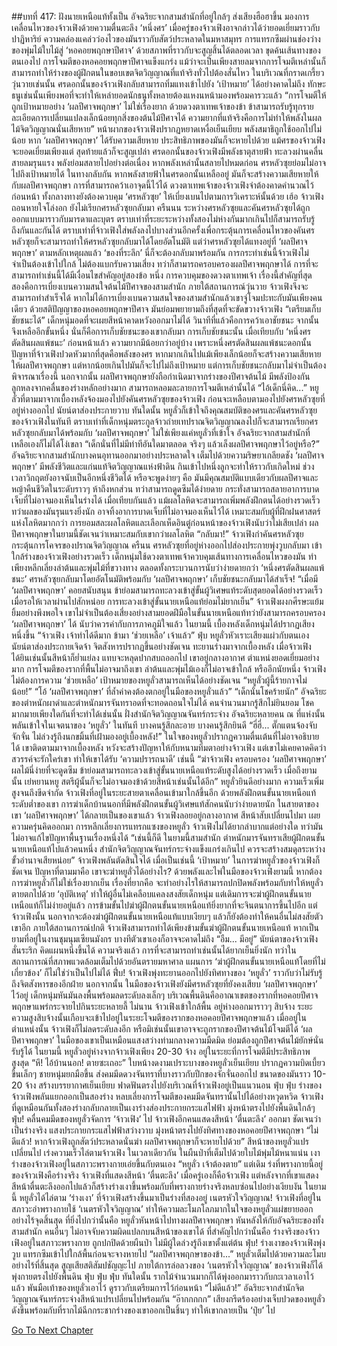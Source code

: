 ##บทที่ 417: ฝังนายเหนือแท้ทั้งเป็น
อัจฉริยะจากสามสำนักที่อยู่ใกล้ๆ ส่งเสียงฮือฮาขึ้น มองการเคลื่อนไหวของจ้าวเฟิงด้วยความตื่นตะลึง
‘หนึ่งศร’ เมื่อครู่ของจ้าวเฟิงอาจกล่าวได้ว่ายอดเยี่ยมราวกับปาฏิหาริย์ ความคล่องแคล่วว่องไวของมันราวกับสัตว์ประหลาดในมหาสมุทร การแทรกซึมผ่านช่องว่างของพุ่มไม้ใบไม้สู่ ‘หอคอยพฤกษาปีศาจ’ ด้วยสภาพที่ราวกับจะสูญสิ้นได้ตลอดเวลา ขุดค้นเส้นทางของตนเองไป
การโจมตีของหอคอยพฤกษาปีศาจแข็งแกร่ง แม้ว่าจะเป็นเพียงสายลมจากการโจมตีเหล่านั้นก็สามารถทำให้ร่างของผู้ฝึกตนในขอบเขตจิตวิญญาณที่แท้จริงทั่วไปต้องสั่นไหว
ในบริเวณที่กราดเกรี้ยววุ่นวายเช่นนั้น ศรดอกนั้นของจ้าวเฟิงกลับสามารถทิ่มแทงเข้าไปยัง ‘เป้าหมาย’ ได้อย่างคาดไม่ถึง
ทักษะธนูเช่นนั้นเพียงพอที่จะทำให้เหล่ายอดนักธนูทั้งหลายต้องแหงนหน้ามองพร้อมคารวะแล้ว
“การโจมตีให้ถูกเป้าหมายอย่าง ‘ผลปีศาจพฤกษา’ ไม่ใช่เรื่องยาก ด้วยดวงตาเทพเจ้าของข้า ข้าสามารถรับรู้ทุกรายละเอียดการเปลี่ยนแปลงเล็กน้อยทุกสิ่งของต้นไม้ปีศาจได้ ความยากที่แท้จริงคือการไม่ทำให้พลังในผลไม้จิตวิญญาณนั่นเสียหาย”
หน้าผากของจ้าวเฟิงปรากฏหยาดเหงื่อเย็นเยียบ พลังสมาธิถูกใช้ออกไปไม่น้อย
หาก ‘ผลปีศาจพฤกษา’ ได้รับความเสียหาย ประสิทธิภาพของมันก็จะหายไปด้วย แม้ศรของจ้าวเฟิงจะยอดเยี่ยมเพียงแต่ สุดท้ายแล้วก็จะสูญเปล่า
ศรดอกนั้นของจ้าวเฟิงมีพลังธาตุสายฟ้า ทะลวงผ่านคลื่นสายลมรุนแรง พลังย่อมสลายไปอย่างต่อเนื่อง
หากพลังเหล่านั้นสลายไปหมดก่อน ศรหลัวซุยย่อมไม่อาจไปถึงเป้าหมายได้
ในทางกลับกัน หากพลังสายฟ้าในศรดอกนั้นเหลืออยู่ มันก็จะสร้างความเสียหายให้กับผลปีศาจพฤกษา
การที่สามารถคว้าเอาจุดนี้ไว้ได้ ดวงตาเทพเจ้าของจ้าวเฟิงจำต้องคาดคำนวณไว้ก่อนหน้า ทั้งกลางทางยังต้องควบคุม ‘ศรหลัวซุย’ ให้เบี่ยงเบนไปตามการวิเคราะห์นั้นด้วย
เฮ้อ
จ้าวเฟิงถอนหายใจโล่งอก ยังไม่เรียกศรหลัวซุยกลับมา
ครืนนน
ระหว่างศรหลัวซุยและคันศรหลัวซุยได้ถูกออกแบบมาราวกับมารดาและบุตร ตราบเท่าที่ระยะระหว่างทั้งสองไม่ห่างกันมากเกินไปก็สามารถรับรู้ถึงกันและกันได้
ตราบเท่าที่จ้าวเฟิงใส่พลังลงไปบางส่วนอีกครั้งเพื่อกระตุ้นการเคลื่อนไหวของคันศรหลัวซุยก็จะสามารถทำให้ศรหลัวซุยกลับมาได้โดยอัตโนมัติ
แต่ว่าศรหลัวซุยได้แทงอยู่ที่ ‘ผลปีศาจพฤกษา’ ตามหลักเหตุผลแล้ว ‘ของที่ระลึก’ นี่ก็จะต้องกลับมาพร้อมกัน
การกระทำเช่นนี้จ้าวเฟิงไม่จำเป็นต้องเข้าไปใกล้ ไม่ต้องแบกรับความเสี่ยง ทว่าก็สามารถครอบครองผลปีศาจพฤกษาได้
การที่จะสามารถทำเช่นนี้ได้มีเงื่อนไขสำคัญอยู่สองข้อ
หนึ่ง การควบคุมของดวงตาเทพเจ้า เรื่องนี้สำคัญที่สุด
สองคือการเบี่ยงเบนความสนใจต้นไม้ปีศาจของสามสำนัก ภายใต้สถานการณ์วุ่นวาย จ้าวเฟิงจึงจะสามารถทำสำเร็จได้
หากไม่ได้การเบี่ยงเบนความสนใจของสามสำนักแล้วเขาจู่โจมปะทะกับมันเพียงคนเดียว ด้วยสติปัญญาของหอคอยพฤกษาปีศาจ มันย่อมพยายามถึงที่สุดที่จะขัดขวางจ้าวเฟิง
“เตรียมเก็บชัยชนะได้”
เด็กหนุ่มอดที่จะเผยสีหน้าคาดหวังออกมาไม่ได้
วินาทีที่แล้วคือการคว้าเอาชัยชนะ จากนั้นจึงเหลืออีกขั้นหนึ่ง นั่นก็คือการเก็บชัยชนะของเขากลับมา
การเก็บชัยชนะนั้น เมื่อเทียบกับ ‘หนึ่งศรตัดสินผลแพ้ชนะ’ ก่อนหน้าแล้ว ความยากมีน้อยกว่าอยู่บ้าง
เพราะหนึ่งศรตัดสินผลแพ้ชนะดอกนั้น ปัญหาที่จ้าวเฟิงปวดหัวมากที่สุดคือพลังของศร หากมากเกินไปแม้เพียงเล็กน้อยก็จะสร้างความเสียหายให้ผลปีศาจพฤกษา แต่หากน้อยเกินไปมันก็จะไปไม่ถึงเป้าหมาย
แต่การเก็บชัยชนะกลับมาไม่จำเป็นต้องพิจารณาเรื่องนี้
นอกจากนั้น ผลปีศาจพฤกษายังถือกำเนิดมาจากร่างของปีศาจต้นไม้ มีพลังป้องกันลูกหลงจากคลื่นของร่างหลักอย่างมาก สามารถหลอมละลายการโจมตีเหล่านั้นได้
“ไอ้เด็กนี่คิด...”
หยูลั่วที่ตามมาจากเบื้องหลังจ้องมองไปยังคันศรหลัวซุยของจ้าวเฟิง ก่อนจะเหลือบตามองไปยังศรหลัวซุยที่อยู่ห่างออกไป นัยน์ตาส่องประกายวาบ
ทันใดนั้น
หยูลั่วก็เข้าใจถึงคุณสมบัติของศรและคันศรหลัวซุยของจ้าวเฟิงในทันที
ตราบเท่าที่เด็กหนุ่มตระกูลจ้าวถ่ายเทปราณจิตวิญญาณลงไปก็จะสามารถเรียกศรหลัวซุยกลับมาได้พร้อมกับ ‘ผลปีศาจพฤกษา’
ไม่ใช่เพียงแค่หยูลั่วที่เข้าใจ อัจฉริยะจากสามสำนักที่เหลือเองก็ไม่ได้โง่เขลา
“เด็กนั่นที่ไม่มีท่าทีอันใดมาตลอด จริงๆ แล้วเล็งผลปีศาจพฤกษาไว้อยู่หรือ?”
อัจฉริยะจากสามสำนักบางคนอุทานออกมาอย่างประหลาดใจ เต็มไปด้วยความริษยาเกลียดชัง
‘ผลปีศาจพฤกษา’ มีพลังชีวิตและแก่นแท้จิตวิญญาณแห่งฟ้าดิน กินเข้าไปหนึ่งลูกจะทำให้ราวกับเกิดใหม่ ช่วงเวลาวิกฤตยังอาจนับเป็นอีกหนึ่งชีวิตได้
หรือจะพูดง่ายๆ คือ มันมีคุณสมบัติแบบเดียวกับผลปีศาจและหญ้าคืนชีวิตในระดับราวๆ ห้าถึงหกส่วน ทว่าสามารถดูดซึมได้ง่ายดาย กระทั่งสามารถสลายอาการบาดเจ็บที่ไม่อาจมองเห็นในร่างได้
เมื่อเทียบกันแล้ว แม้ผลโลหิตจะสามารถเพิ่มพลังฝึกตนได้อย่างรวดเร็ว ทว่าผลของมันรุนแรงยิ่งนัก อาจทิ้งอาการบาดเจ็บที่ไม่อาจมองเห็นไว้ได้ เหมาะสมกับผู้ที่ฝึกฝนศาสตร์แห่งโลหิตมากกว่า
การยอมสละผลโลหิตและเลือกเห็ดอินตู๋ก่อนหน้าของจ้าวเฟิงนับว่าไม่เสียเปล่า
ผลปีศาจพฤกษาในยามนี้ชัดเจนว่าเหมาะสมกับเขากว่าผลโลหิต
“กลับมา!”
จ้าวเฟิงกำคันศรหลัวซุย กระตุ้นการโคจรของปราณจิตวิญญาณ
ครืนน
ศรหลัวซุยที่อยู่ห่างออกไปส่องประกายพุ่งวูบกลับมา เข้าใกล้ร่างของจ้าวเฟิงอย่างรวดเร็ว
เด็กหนุ่มใช้ดวงตาเทพเจ้าควบคุมเส้นทางการเคลื่อนไหวของมัน ทำเพียงหลีกเลี่ยงลำต้นและพุ่มไม้ที่ขวางทาง
ตลอดทั้งกระบวนการนับว่าง่ายดายกว่า ‘หนึ่งศรตัดสินผลแพ้ชนะ’
ศรหลัวซุยกลับมาโดยอัตโนมัติพร้อมกับ ‘ผลปีศาจพฤกษา’
เก็บชัยชนะกลับมาได้สำเร็จ!
“เมื่อมี ‘ผลปีศาจพฤกษา’ คอยสนับสนุน ข้าย่อมสามารถทะลวงเข้าสู่ขั้นผู้วิเศษแท้ระดับสุดยอดได้อย่างรวดเร็ว เมื่อรอให้เวลาผ่านไปสักหน่อย การทะลวงเข้าสู่ขั้นนายเหนือแท้ย่อมไม่ยากเย็น”
จ้าวเฟิงผงกศีรษะแย้มยิ้มอย่างพึงพอใจ
เขาไม่จำเป็นต้องเสี่ยงอย่างสามยอดฝีมือในขั้นนายเหนือแท้ทว่ายังสามารถครอบครอง ‘ผลปีศาจพฤกษา’ ได้ นับว่าควรค่ากับการภาคภูมิใจแล้ว
ในยามนี้
เบื้องหลังเด็กหนุ่มได้ปรากฏเสียงหนึ่งขึ้น “จ้าวเฟิง เจ้าทำได้ดีมาก ข้ามา ‘ช่วยเหลือ’ เจ้าแล้ว”
ฟุ่บ
หยูลั่วหัวเราะเสียงแผ่วกับตนเอง นัยน์ตาส่องประกายเจิดจ้า จิตสังหารปรากฏขึ้นอย่างชัดเจน ทะยานร่างมาจากเบื้องหลัง
เมื่อจ้าวเฟิงได้ยินเช่นนั้นสีหน้าก็ย่ำแย่ลง แทบจะหลุดปากสบถออกไป
เขาอยู่กลางอากาศ ตำแหน่งยอดเยี่ยมอย่างมาก
การโจมตีของรากที่พื้นไม่อาจมาถึงเขา ลำต้นและพุ่มไม้เองก็ไม่อาจเข้าใกล้
หรืออีกนัยหนึ่ง
จ้าวเฟิงไม่ต้องการความ ‘ช่วยเหลือ’ เป้าหมายของหยูลั่วสามารถเห็นได้อย่างชัดเจน
“หยูลั่วผู้นี้ร้ายกาจไม่น้อย!”
“โอ้ ‘ผลปีศาจพฤกษา’ ที่ล้ำค่าคงต้องตกอยู่ในมือของหยูลั่วแล้ว”
“เด็กนั่นโชคร้ายนัก”
อัจฉริยะของตำหนักผาดำและตำหนักมารจันทราอดที่จะทอดถอนใจไม่ได้
คนจำนวนมากรู้สึกไม่ยินยอม โชคมากมายเพียงใดกันที่จะทำได้เช่นนั้น
ฝั่งสำนักจิตวิญญาณจันทร์กระจ่าง
อัจฉริยะหลายคน ณ ที่แห่งนั้นพลันเข้าใจในเจตนาของ ‘หยูลั่ว’ ในทันที บางคนรู้สึกละอาย บางคนรู้สึกยินดี
“ฮี่ฮี่... ตั๊กแตนจ้องจับจักจั่น ไม่ล่วงรู้ถึงนกขมิ้นที่เฝ้ามองอยู่เบื้องหลัง!”
ในใจของหยูลั่วปรากฏความตื่นเต้นที่ไม่อาจอธิบายได้
เขาติดตามมาจากเบื้องหลัง หวังจะสร้างปัญหาให้กับหนามทิ่มตาอย่างจ้าวเฟิง
แต่เขาไม่เคยคาดคิดว่าสวรรค์จะรักใคร่เขา ทำให้เขาได้รับ ‘ความปรารถนาดี’ เช่นนี้
“ฆ่าจ้าวเฟิง ครอบครอง ‘ผลปีศาจพฤกษา’ ผลไม้นี่ง่ายที่จะดูดซึม ข้าย่อมสามารถทะลวงเข้าสู่ขั้นนายเหนือแท้ระดับสูงได้อย่างรวดเร็ว เมื่อถึงยามนั้น เย่หยานหยู สตรีผู้นั้นก็จะไม่อาจมองข้าด้วยสีหน้าเช่นนั้นได้อีก”
หยูลั่วยินดีอย่างมาก ความเร็วเพิ่มสูงจนถึงขีดจำกัด จ้าวเฟิงที่อยู่ในระยะสายตาเคลื่อนเข้ามาใกล้ขึ้นอีก
ด้วยพลังฝึกตนขั้นนายเหนือแท้ระดับต่ำของเขา การฆ่าเด็กบ้านนอกที่มีพลังฝึกตนขั้นผู้วิเศษแท้สักคนนับว่าง่ายดายนัก
ในสายตาของเขา ‘ผลปีศาจพฤกษา’ ได้กลายเป็นของเขาแล้ว
จ้าวเฟิงลอยอยู่กลางอากาศ สีหน้าสับเปลี่ยนไปมา เผยความครุ่นคิดออกมา
การหลีกเลี่ยงการแทรกแซงของหยูลั่ว จ้าวเฟิงไม่ได้ยากลำบากแต่อย่างใด
ทว่ามันไม่อาจแก้ไขปัญหาพื้นฐานเรื่องหนึ่งได้
“เช่นนี้ก็ดี ในยามนี้สามสำนัก ตำหนักมารจันทราเสียผู้ฝึกตนขั้นนายเหนือแท้ไปแล้วคนหนึ่ง สำนักจิตวิญญาณจันทร์กระจ่างแข็งแกร่งเกินไป ควรจะสร้างสมดุลระหว่างขั้วอำนาจเสียหน่อย”
จ้าวเฟิงพลันตัดสินใจได้
เมื่อเป็นเช่นนี้
‘เป้าหมาย’ ในการฆ่าหยูลั่วของจ้าวเฟิงก็ชัดเจน
ปัญหาที่ตามมาคือ เขาจะฆ่าหยูลั่วได้อย่างไร?
ด้วยพลังและไพ่ในมือของจ้าวเฟิงยามนี้ หากต้องการฆ่าหยูลั่วก็ไม่ใช่เรื่องยากเย็น
เรื่องที่ยากคือ
จะทำอย่างไรให้สามารถปกปิดพลังพร้อมกับทำให้หยูลั่วตายตกไปด้วย ‘อุบัติเหตุ’ ทำให้ผู้อื่นไม่เคลือบแคลงสงสัยเด็กหนุ่ม
แต่เดิมการจะฆ่าผู้ฝึกตนขั้นนายเหนือแท้ก็ไม่ง่ายอยู่แล้ว
การข้ามขั้นไปฆ่าผู้ฝึกตนขั้นนายเหนือแท้ยิ่งยากที่จะจินตนาการขึ้นไปอีก
แต่จ้าวเฟิงนั้น นอกจากจะต้องฆ่าผู้ฝึกตนขั้นนายเหนือแท้แบบเงียบๆ แล้วก็ยังต้องทำให้คนอื่นไม่สงสัยตัวเขาอีก
ภายใต้สถานการณ์ปกติ จ้าวเฟิงสามารถทำได้เพียงข้ามขั้นฆ่าผู้ฝึกตนขั้นนายเหนือแท้ หากเป็นยามที่อยู่ในงานชุมนุมเซียนมังกร บางทีตัวเขาเองก็อาจจะคาดไม่ถึง
“อืม... มีอยู่”
นัยน์ตาของจ้าวเฟิงสั่นระริก คิดแผนหนึ่งขึ้นได้
ความจริงแล้ว
การที่จะสามารถทำเช่นนั้นได้ยากเย็นยิ่งนัก
ทว่าในสถานการณ์ที่สภาพแวดล้อมเต็มไปด้วยอันตรายมหาศาล แผนการ ‘ฆ่าผู้ฝึกตนขั้นนายเหนือแท้โดยที่ไม่เกี่ยวข้อง’ ก็ไม่ใช่ว่าเป็นไปไม่ได้
ฟึ่บ!
จ้าวเฟิงพุ่งทะยานออกไปยังทิศทางของ ‘หยูลั่ว’ ราวกับว่าไม่รับรู้ถึงจิตสังหารของอีกฝ่าย
นอกจากนั้น
ในมือของจ้าวเฟิงยังมีศรหลัวซุยที่ยังคงเสียบ ‘ผลปีศาจพฤกษา’ ไว้อยู่ เด็กหนุ่มหันมันลงพื้นพร้อมลดระดับลงเล็กๆ
บริเวณพื้นดินคืออาณาเขตของรากที่หอคอยปีศาจพฤกษาแพร่กระจายไปกินระยะหลายลี้
ไม่นาน
จ้าวเฟิงเข้าใกล้พื้น อยู่ห่างออกมาราวๆ สิบจ้าง
ระยะความสูงสิบจ้างนั้นเกือบจะเข้าไปอยู่ในระยะโจมตีของรากของหอคอยปีศาจพฤกษาแล้ว
เมื่ออยู่ในตำแหน่งนั้น จ้าวเฟิงก็ไม่ลดระดับลงอีก หรือมิเช่นนั้นเขาอาจจะถูกรากของปีศาจต้นไม้โจมตีได้
‘ผลปีศาจพฤกษา’ ในมือของเขาเป็นเหมือนแสงสว่างท่ามกลางความมืดมิด ย่อมต้องถูกปีศาจต้นไม้ยักษ์นั่นรับรู้ได้
ในยามนี้
หยูลั่วอยู่ห่างจากจ้าวเฟิงเพียง 20-30 จ้าง อยู่ในระยะที่การโจมตีมีประสิทธิภาพสูงสุด
“หึ! ไอ้บ้านนอก! ตายซะเถอะ”
ใบหน้างดงามเปราะบางของหยูลั่วเย็นเยียบ ปรากฏความบิดเบี้ยวขึ้นเล็กๆ
ชายหนุ่มยกมือขึ้น ส่งคมมีดดวงจันทราที่บางราวกับปีกของจักจั่นออกไป ขนาดของมันราว 10-20 จ้าง สร้างบรรยากาศเย็นเยียบ ฟาดฟันตรงไปยังบริเวณที่จ้าวเฟิงอยู่เป็นแนวนอน
ฟุ่บ ฟุ่บ
ร่างของจ้าวเฟิงพลันแยกออกเป็นสองร่าง หลบเลี่ยงการโจมตีของคมมีดจันทรานั้นไปได้อย่างหวุดหวิด
จ้าวเฟิงที่ดูเหมือนกันทั้งสองร่างกลับกลายเป็นเงาร่างส่องประกายกระแสไฟฟ้า มุ่งหน้าตรงไปยังพื้นดินใกล้ๆ
ฟุ่บ!
คลื่นคมมีดของหยูลั่วจัดการ ‘จ้าวเฟิง’ ไป
จ้าวเฟิงอีกคนแสดงสีหน้า ‘ตื่นตะลึง’ ออกมา ชัดเจนว่าเป็นร่างจริง แสงประกายกระแสไฟฟ้าสว่างวาบ มุ่งหน้าตรงไปยังทิศทางของหอคอยปีศาจพฤกษา
“ไม่ดีแล้ว! หากจ้าวเฟิงถูกสัตว์ประหลาดนั่นฆ่า ผลปีศาจพฤกษาก็จะหายไปด้วย”
สีหน้าของหยูลั่วแปรเปลี่ยนไป เร่งความเร็วไล่ตามจ้าวเฟิง
ในเวลาเดียวกัน
ในผืนป่าที่เต็มไปด้วยใบไม้พุ่มไม้หนาแน่น เงาร่างของจ้าวเฟิงอยู่ในสภาวะพรางกายเอ่ยขึ้นกับตนเอง “หยูลั่ว เจ้าต้องตาย”
แต่เดิม
ร่งที่พรางกายนี้อยู่ของจ้าวเฟิงคือร่างจริง
จ้าวเฟิงที่แสดงสีหน้า ‘ตื่นตะลึง’ เมื่อครู่เองก็คือจ้าวเฟิง แต่หลังจากที่เขาแสดงสีหน้าตื่นตะลึงออกไปแล้วก็สร้างร่างเงาขึ้นพร้อมกับที่พรางกายร่างจริงหลบซ่อนไปอย่างเงียบงัน
ในยามนี้
หยูลั่วได้ไล่ตาม ‘ร่างเงา’ ที่จ้าวเฟิงสร้างขึ้นมาเป็นร่างที่สองอยู่
เนตรหัวใจวิญญาณ!
จ้าวเฟิงที่อยู่ในสภาวะอำพรางกายใช้ ‘เนตรหัวใจวิญญาณ’ ทำให้ความละโมภโลภมากในใจของหยูลั่วแผ่ขยายออกอย่างไร้จุดสิ้นสุด
ที่ยิ่งไปกว่านั้นคือ
หยูลั่วหันหน้าไปทางผลปีศาจพฤกษา หันหลังให้กับอัจฉริยะของทั้งสามสำนัก คนอื่นๆ ไม่อาจจับความผิดแปลกบนสีหน้าของเขาได้
ที่สำคัญไปกว่านั้นคือ
ร่างจริงของจ้าวเฟิงอยู่ในสภาวะพรางกาย ถูกปกปิดด้วยผืนป่า ไม่มีผู้ใดล่วงรู้ถึงเขาตั้งแต่ต้น
ฟุ่บ!
ร่างเงาของจ้าวเฟิงพุ่งวูบ แทรกซึมเข้าไปใกล้พื้นก่อนจะจางหายไป
“ผลปีศาจพฤกษาของข้า...”
หยูลั่วเต็มไปด้วยความละโมบอย่างไร้ที่สิ้นสุด สูญเสียสติสัมปชัญญะไป ภายใต้การล่อลวงของ ‘เนตรหัวใจวิญญาณ’ ของจ้าวเฟิงก็ได้พุ่งกายตรงไปยังพื้นดิน
ฟุ่บ ฟุ่บ ฟุ่บ
ทันใดนั้น รากไม้จำนวนมากก็ได้พุ่งออกมาราวกับกะเวลาเอาไว้แล้ว พันมือเท้าของหยูลั่วเอาไว้ ดูราวกับเตรียมการไว้ก่อนหน้า
“ไม่ดีแล้ว!”
อัฉริยะจากสำนักจิตวิญญาณจันทร์กระจ่างสีหน้าแปรเปลี่ยนไปพร้อมกัน
“อ๊ากกกกก”
เสียงกรีดร้องอย่างเจ็บปวดของหยูลั่วดังขึ้นพร้อมกับที่รากไม้ฉีกกระชากร่างของเขาออกเป็นชิ้นๆ ทำให้เขากลายเป็น ‘ปุ๋ย’ ไป


[Go To Next Chapter]( ./197.md)